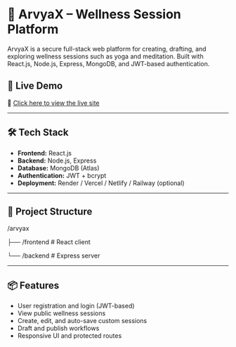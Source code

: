 # 🌿 ArvyaX – Wellness Session Platform

ArvyaX is a secure full-stack web platform for creating, drafting, and exploring wellness sessions such as yoga and meditation. Built with React.js, Node.js, Express, MongoDB, and JWT-based authentication.

## 🚀 Live Demo

🔗 [Click here to view the live site](https://arvyax-fronten.onrender.com/)  

---

## 🛠 Tech Stack

- **Frontend:** React.js  
- **Backend:** Node.js, Express  
- **Database:** MongoDB (Atlas)  
- **Authentication:** JWT + bcrypt  
- **Deployment:** Render / Vercel / Netlify / Railway (optional)

---

## 📁 Project Structure

/arvyax

├── /frontend # React client

└── /backend # Express server

---

## 📦 Features

- User registration and login (JWT-based)
- View public wellness sessions
- Create, edit, and auto-save custom sessions
- Draft and publish workflows
- Responsive UI and protected routes
